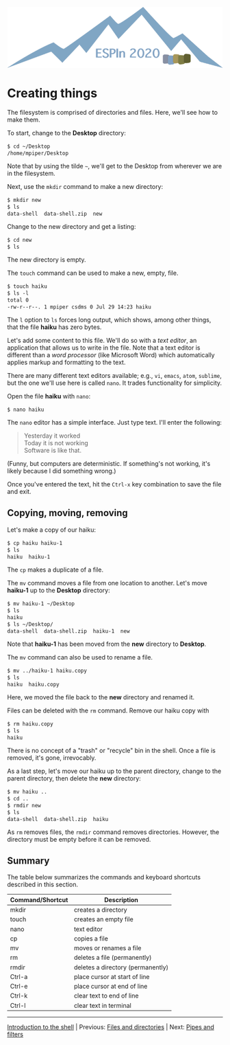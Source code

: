 ![ESPIn logo](../../media/ESPIn.png)

# Creating things

The filesystem is comprised of directories and files.
Here, we'll see how to make them.

To start, change to the **Desktop** directory:
```
$ cd ~/Desktop
/home/mpiper/Desktop
```
Note that by using the tilde `~`,
we'll get to the Desktop from wherever we are in the filesystem.

Next,
use the `mkdir` command to make a new directory:
```
$ mkdir new
$ ls
data-shell  data-shell.zip  new
```
Change to the new directory and get a listing:
```
$ cd new
$ ls
```
The new directory is empty.

The `touch` command can be used to make a new, empty, file.
```
$ touch haiku
$ ls -l
total 0
-rw-r--r--. 1 mpiper csdms 0 Jul 29 14:23 haiku
```
The `l` option to `ls` forces long output,
which shows, among other things, that the file **haiku** has zero bytes.

Let's add some content to this file.
We'll do so with a *text editor*,
an application that allows us to write in the file.
Note that a text editor is different than a *word processor*
(like Microsoft Word)
which automatically applies markup and formatting to the text.

There are many different text editors available;
e.g., `vi`, `emacs`, `atom`, `sublime`,
but the one we'll use here is called `nano`.
It trades functionality for simplicity.

Open the file **haiku** with `nano`:
```
$ nano haiku
```
The `nano` editor has a simple interface.
Just type text.
I'll enter the following:

> Yesterday it worked  
> Today it is not working  
> Software is like that.

(Funny, but computers are deterministic.
If something's not working,
it's likely because I did something wrong.)

Once you've entered the text,
hit the `Ctrl-x` key combination to save the file and exit.


## Copying, moving, removing

Let's make a copy of our haiku:
```
$ cp haiku haiku-1
$ ls
haiku  haiku-1
```
The `cp` makes a duplicate of a file.

The `mv` command moves a file from one location to another.
Let's move **haiku-1** up to the **Desktop** directory:
```
$ mv haiku-1 ~/Desktop
$ ls
haiku
$ ls ~/Desktop/
data-shell  data-shell.zip  haiku-1  new
```
Note that **haiku-1** has been moved from the **new** directory to **Desktop**.

The `mv` command can also be used to rename a file.
```
$ mv ../haiku-1 haiku.copy
$ ls
haiku  haiku.copy
```
Here, we moved the file back to the **new** directory and renamed it.

Files can be deleted with the `rm` command.
Remove our haiku copy with
```
$ rm haiku.copy
$ ls
haiku
```
There is no concept of a "trash" or "recycle" bin in the shell.
Once a file is removed, it's gone, irrevocably.

As a last step,
let's move our haiku up to the parent directory,
change to the parent directory,
then delete the **new** directory:
```
$ mv haiku ..
$ cd ..
$ rmdir new
$ ls
data-shell  data-shell.zip  haiku
```
As `rm` removes files,
the `rmdir` command removes directories.
However, the directory must be empty before it can be removed.


## Summary

The table below summarizes the commands and keyboard shortcuts
described in this section.

| Command/Shortcut | Description
| ---------------- | -----------
| mkdir            | creates a directory
| touch            | creates an empty file
| nano             | text editor
| cp               | copies a file
| mv               | moves or renames a file
| rm               | deletes a file (permanently)
| rmdir            | deletes a directory (permanently)
| Ctrl-a           | place cursor at start of line
| Ctrl-e           | place cursor at end of line
| Ctrl-k           | clear text to end of line
| Ctrl-l           | clear text in terminal

___

[Introduction to the shell](./index.md) |
Previous: [Files and directories](./files-and-directories.md) |
Next: [Pipes and filters](./pipes-and-filters.md)
